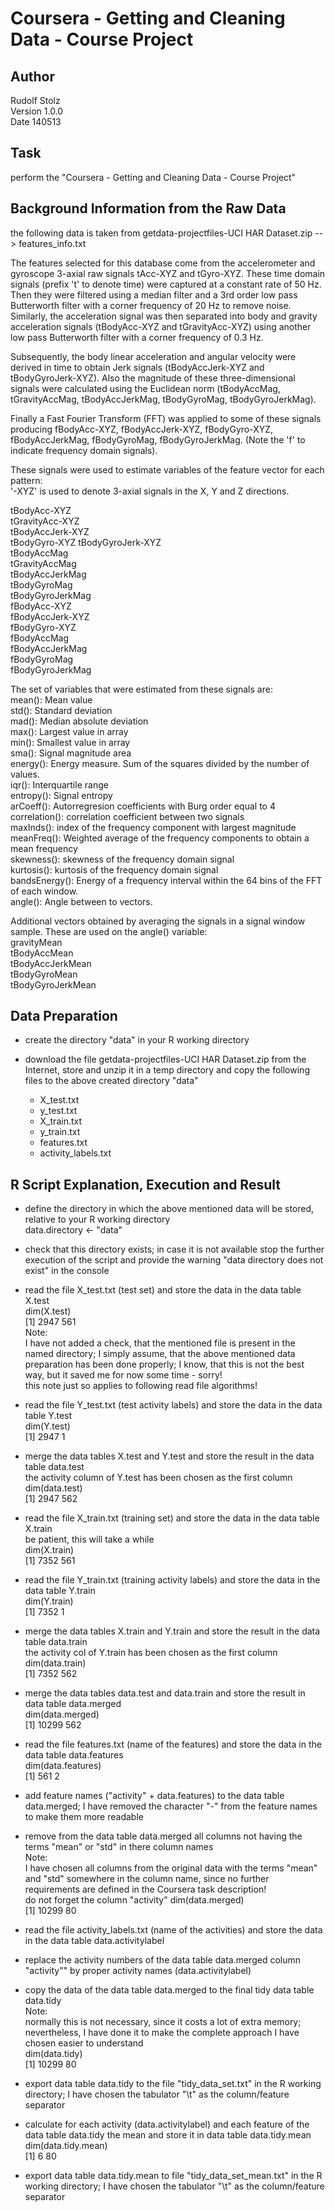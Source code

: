 Coursera - Getting and Cleaning Data - Course Project
========================================================

## Author
Rudolf Stolz  
Version 1.0.0  
Date 140513  

## Task
perform the "Coursera - Getting and Cleaning Data - Course Project"

## Background Information from the Raw Data   
the following data is taken from getdata-projectfiles-UCI HAR Dataset.zip --> features_info.txt   

The features selected for this database come from the accelerometer and gyroscope 3-axial raw signals tAcc-XYZ and tGyro-XYZ. These time domain signals (prefix 't' to denote time) were captured at a constant rate of 50 Hz. Then they were filtered using a median filter and a 3rd order low pass Butterworth filter with a corner frequency of 20 Hz to remove noise. Similarly, the acceleration signal was then separated into body and gravity acceleration signals (tBodyAcc-XYZ and tGravityAcc-XYZ) using another low pass Butterworth filter with a corner frequency of 0.3 Hz.  

Subsequently, the body linear acceleration and angular velocity were derived in time to obtain Jerk signals (tBodyAccJerk-XYZ and tBodyGyroJerk-XYZ). Also the magnitude of these three-dimensional signals were calculated using the Euclidean norm (tBodyAccMag, tGravityAccMag, tBodyAccJerkMag, tBodyGyroMag, tBodyGyroJerkMag).  

Finally a Fast Fourier Transform (FFT) was applied to some of these signals producing fBodyAcc-XYZ, fBodyAccJerk-XYZ, fBodyGyro-XYZ, fBodyAccJerkMag, fBodyGyroMag, fBodyGyroJerkMag. (Note the 'f' to indicate frequency domain signals).  

These signals were used to estimate variables of the feature vector for each pattern:  
'-XYZ' is used to denote 3-axial signals in the X, Y and Z directions.  

tBodyAcc-XYZ  
tGravityAcc-XYZ  
tBodyAccJerk-XYZ  
tBodyGyro-XYZ
tBodyGyroJerk-XYZ  
tBodyAccMag  
tGravityAccMag  
tBodyAccJerkMag  
tBodyGyroMag  
tBodyGyroJerkMag  
fBodyAcc-XYZ  
fBodyAccJerk-XYZ  
fBodyGyro-XYZ  
fBodyAccMag  
fBodyAccJerkMag  
fBodyGyroMag  
fBodyGyroJerkMag  

The set of variables that were estimated from these signals are:  
mean(): Mean value  
std(): Standard deviation  
mad(): Median absolute deviation   
max(): Largest value in array  
min(): Smallest value in array  
sma(): Signal magnitude area  
energy(): Energy measure. Sum of the squares divided by the number of values.   
iqr(): Interquartile range   
entropy(): Signal entropy  
arCoeff(): Autorregresion coefficients with Burg order equal to 4  
correlation(): correlation coefficient between two signals  
maxInds(): index of the frequency component with largest magnitude  
meanFreq(): Weighted average of the frequency components to obtain a mean frequency  
skewness(): skewness of the frequency domain signal   
kurtosis(): kurtosis of the frequency domain signal   
bandsEnergy(): Energy of a frequency interval within the 64 bins of the FFT of each window.  
angle(): Angle between to vectors.  

Additional vectors obtained by averaging the signals in a signal window sample. These are used on the angle() variable:  
gravityMean  
tBodyAccMean  
tBodyAccJerkMean  
tBodyGyroMean  
tBodyGyroJerkMean  

## Data Preparation    
* create the directory "data" in your R working directory  

* download the file getdata-projectfiles-UCI HAR Dataset.zip from the Internet, store and unzip it in a temp directory and copy the following files to the above created directory "data"   
   * X_test.txt  
   * y_test.txt  
   * X_train.txt 
   * y_train.txt  
   * features.txt 
   * activity_labels.txt  
   
## R Script Explanation, Execution and Result
* define the directory in which the above mentioned data will be stored, relative to your R working directory  
  data.directory <- "data"  
  
* check that this directory exists; in case it is not available stop the further execution of the script and provide the warning "data directory does not exist" in the console  

* read the file X_test.txt (test set) and store the data in the data table X.test   
   dim(X.test)   
   [1] 2947  561  
   Note:  
   I have not added a check, that the mentioned file is present in the named directory; I simply assume, that the above mentioned data preparation has been done properly; I know, that this is not the best way, but it saved me for now some time - sorry!  
   this note just so applies to following read file algorithms!  

* read the file Y_test.txt (test activity labels) and store the data in the data table Y.test  
   dim(Y.test)  
   [1] 2947    1  

* merge the data tables X.test and Y.test and store the result in the data table data.test  
   the activity column of Y.test has been chosen as the first column  
   dim(data.test)   
   [1] 2947  562

* read the file X_train.txt (training set) and store the data in the data table X.train  
   be patient, this will take a while   
   dim(X.train)   
   [1] 7352  561

* read the file Y_train.txt (training activity labels) and store the data in the data table Y.train   
   dim(Y.train)   
   [1] 7352    1

* merge the data tables X.train and Y.train and store the result in the data table data.train   
   the activity col of Y.train has been chosen as the first column  
   dim(data.train)   
   [1] 7352  562

* merge the data tables data.test and data.train and store the result in data table data.merged   
   dim(data.merged)   
   [1] 10299   562

* read the file features.txt (name of the features) and store the data in the data table data.features   
   dim(data.features)   
   [1] 561   2

* add feature names ("activity" + data.features) to the data table data.merged; I have removed the character "-" from the feature names to make them more readable   

* remove from the data table data.merged all columns not having the terms "mean" or "std" in there column names  
   Note:   
   I have chosen all columns from the original data with the terms "mean" and "std" somewhere in the column name, since no further requirements are defined in the Coursera task description!  
   do not forget the column "activity"
   dim(data.merged)   
   [1] 10299    80
   
* read the file activity_labels.txt (name of the activities) and store the data in the data table data.activitylabel     
   
* replace the activity numbers of the data table data.merged column "activity"" by proper activity names (data.activitylabel)  

* copy the data of the data table data.merged to the final tidy data table data.tidy   
  Note:  
  normally this is not necessary, since it costs a lot of extra memory; nevertheless, I have done it to make the complete approach I have chosen easier to understand   
   dim(data.tidy)   
   [1] 10299    80

* export data table data.tidy to the file "tidy_data_set.txt" in the R working directory; I have chosen the tabulator "\t" as the column/feature separator   

* calculate for each activity (data.activitylabel) and each feature of the data table data.tidy the mean and store it in data table data.tidy.mean  
  dim(data.tidy.mean)   
  [1]  6 80

* export data table data.tidy.mean to file "tidy_data_set_mean.txt" in the R working directory; I have chosen the tabulator "\t" as the column/feature separator


